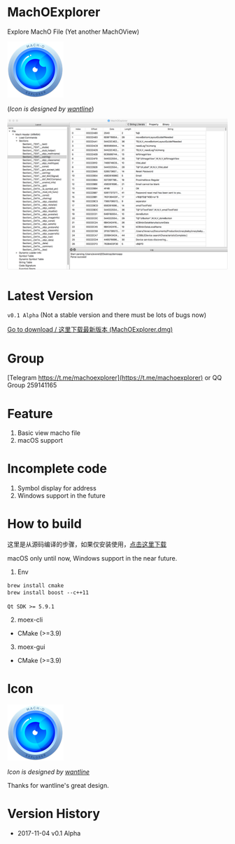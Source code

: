 # MachOExplorer

Explore MachO File (Yet another MachOView)

![MachOExplorerIcon](image/machoexplorer-small.png)

(*Icon is designed by [wantline](https://weibo.com/wantline)*)

![MachOExplorer](image/screenshot.png)

# Latest Version

`v0.1 Alpha` (Not a stable version and there must be lots of bugs now)

[Go to download / 这里下载最新版本 (MachOExplorer.dmg)](https://github.com/everettjf/MachOExplorer/releases)

# Group

[Telegram https://t.me/machoexplorer](https://t.me/machoexplorer) or QQ Group 259141165

# Feature

1. Basic view macho file
2. macOS support

# Incomplete code

1. Symbol display for address
2. Windows support in the future

# How to build 

这里是从源码编译的步骤，如果仅安装使用，[点击这里下载](https://github.com/everettjf/MachOExplorer/releases)

macOS only until now, Windows support in the near future.

1. Env

```
brew install cmake
brew install boost --c++11

Qt SDK >= 5.9.1
```

2. moex-cli

- CMake (>=3.9)

3. moex-gui

- CMake (>=3.9)

# Icon

![MachOExplorer](image/machoexplorer-small.png)

*Icon is designed by [wantline](https://weibo.com/wantline)*

Thanks for wantline's great design.

# Version History

- 2017-11-04 v0.1 Alpha
